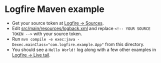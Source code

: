 # Logfire Maven example 

* Get your source token at [Logfire -> Sources](http://logs.logfire.com/team/0/sources).
* Edit [src/main/resources/logback.xml](src/main/resources/logback.xml) and replace `<!-- YOUR SOURCE TOKEN -->` with your source token.
* Run `mvn compile -e exec:java -Dexec.mainClass="com.logfire.example.App"` from this directory.
* You should see a `Hello World!` log along with a few other examples in [Logfire -> Live tail](https://logs.logfire.com/team/0/tail).
